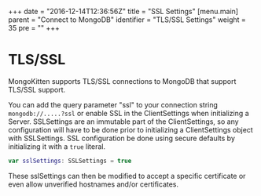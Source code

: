 +++
date = "2016-12-14T12:36:56Z"
title = "SSL Settings"
[menu.main]
  parent = "Connect to MongoDB"
  identifier = "TLS/SSL Settings"
  weight = 35
  pre = "<i class='fa'></i>"
+++

# TLS/SSL

MongoKitten supports TLS/SSL connections to MongoDB that support TLS/SSL support.

You can add the query parameter "ssl" to your connection string `mongodb://.....?ssl` or enable SSL in the ClientSettings when initializing a Server. SSLSettings are an immutable part of the ClientSettings, so any configuration will have to be done prior to initializing a ClientSettings object with SSLSettings. SSL configuration be done using secure defaults by initializing it with a `true` literal.

```swift
var sslSettings: SSLSettings = true
```

These sslSettings can then be modified to accept a specific certificate or even allow unverified hostnames and/or certificates.
